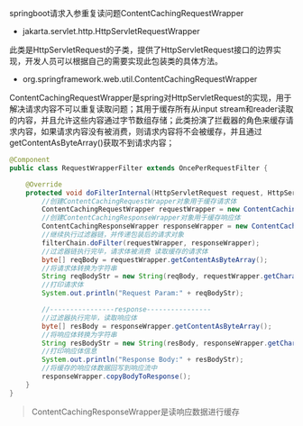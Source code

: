 springboot请求入参重复读问题ContentCachingRequestWrapper

- jakarta.servlet.http.HttpServletRequestWrapper

此类是HttpServletRequest的子类，提供了HttpServletRequest接口的边界实现，开发人员可以根据自己的需要实现此包装类的具体方法。

- org.springframework.web.util.ContentCachingRequestWrapper

ContentCachingRequestWrapper是spring对HttpServletRequest的实现，用于解决请求内容不可以重复读取问题；其用于缓存所有从input stream和reader读取的内容，并且允许这些内容通过字节数组存储；此类扮演了拦截器的角色来缓存请求内容，如果请求内容没有被消费，则请求内容将不会被缓存，并且通过getContentAsByteArray()获取不到请求内容；



```java
@Component
public class RequestWrapperFilter extends OncePerRequestFilter {

    @Override
    protected void doFilterInternal(HttpServletRequest request, HttpServletResponse response, FilterChain filterChain) throws ServletException, IOException {
        //创建ContentCachingRequestWrapper对象用于缓存请求体
        ContentCachingRequestWrapper requestWrapper = new ContentCachingRequestWrapper(request);
        //创建ContentCachingResponseWrapper对象用于缓存响应体
        ContentCachingResponseWrapper responseWrapper = new ContentCachingResponseWrapper(response);
        //继续执行过滤器链，并传递包装后的请求对象
        filterChain.doFilter(requestWrapper, responseWrapper);
        //过滤器链执行完毕，请求体被消费 读取缓存的请求体
        byte[] reqBody = requestWrapper.getContentAsByteArray();
        //将请求体转换为字符串
        String reqBodyStr = new String(reqBody, requestWrapper.getCharacterEncoding());
        //打印请求体
        System.out.println("Request Param:" + reqBodyStr);

        //----------------response----------------
        //过滤器执行完毕，读取响应体
        byte[] resBody = responseWrapper.getContentAsByteArray();
        //将响应体转换为字符串
        String resBodyStr = new String(resBody, responseWrapper.getCharacterEncoding());
        //打印响应体信息
        System.out.println("Response Body:" + resBodyStr);
        //将缓存的响应体数据回写到响应流中
        responseWrapper.copyBodyToResponse();
    }
}
```

> ContentCachingResponseWrapper是读响应数据进行缓存
